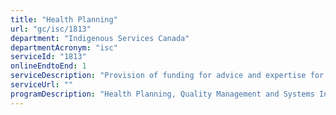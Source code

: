 ```yaml
---
title: "Health Planning"
url: "gc/isc/1813"
department: "Indigenous Services Canada"
departmentAcronym: "isc"
serviceId: "1813"
onlineEndtoEnd: 1
serviceDescription: "Provision of funding for advice and expertise for the delivery services for the support of community planning and management. It supports on-going health system improvement by embedding quality improvement activities into health programs and services through various methods such as accreditation and the evaluation of health programs."
serviceUrl: ""
programDescription: "Health Planning, Quality Management and Systems Integration"
---
```

